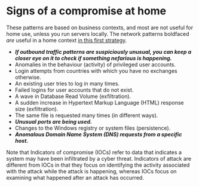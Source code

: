 # Signs of a compromise at home

These patterns are based on business contexts, and most are not useful for home use, unless you run servers locally. The network patterns boldfaced *are* useful in a home context [in this first strategy](../diy/strategy.md).

* ***If outbound traffic patterns are suspiciously unusual, you can keep a closer eye on it to check if something nefarious is happening.***
* Anomalies in the behaviour (activity) of privileged user accounts.
* Login attempts from countries with which you have no exchanges otherwise.
* An existing user tries to log in many times.
* Failed logins for user accounts that do not exist.
* A wave in Database Read Volume (exfiltration).
* A sudden increase in Hypertext Markup Language (HTML) response size (exfiltration).
* The same file is requested many times (in different ways).
* ***Unusual ports are being used.***
* Changes to the Windows registry or system files (persistence).
* ***Anomalous Domain Name System (DNS) requests from a specific host.***

Note that Indicators of compromise (IOCs) refer to data that indicates a system may have been infiltrated by a cyber threat. Indicators of attack are different from IOCs in that they focus on identifying the activity associated with the attack while the attack is happening, whereas IOCs focus on examining what happened after an attack has occurred.

